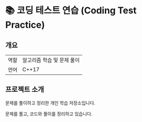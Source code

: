 # 📚 코딩 테스트 연습 (Coding Test Practice)

## 개요
<table>
  <tr><td>역할</td><td>알고리즘 학습 및 문제 풀이</td></tr>
  <tr><td>언어</td><td>C++17</td></tr>

</table>

## 프로젝트 소개
문제를 풀이하고 정리한 개인 학습 저장소입니다.

문제를 풀고, 코드와 풀이를 정리하고 있습니다.